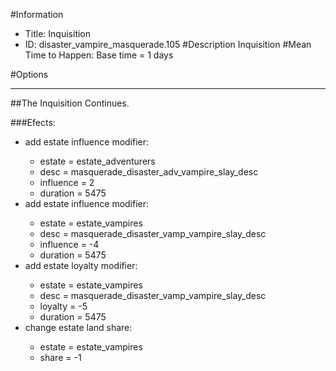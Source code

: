 #Information
 - Title: Inquisition
 - ID: disaster_vampire_masquerade.105
#Description
Inquisition
#Mean Time to Happen:
Base time = 1 days

#Options

___
##The Inquisition Continues.

###Efects:<ul><li>add estate influence modifier:</li><ul><li>estate = estate_adventurers</li><li>desc = masquerade_disaster_adv_vampire_slay_desc</li><li>influence = 2</li><li>duration = 5475</li></ul><li>add estate influence modifier:</li><ul><li>estate = estate_vampires</li><li>desc = masquerade_disaster_vamp_vampire_slay_desc</li><li>influence = -4</li><li>duration = 5475</li></ul><li>add estate loyalty modifier:</li><ul><li>estate = estate_vampires</li><li>desc = masquerade_disaster_vamp_vampire_slay_desc</li><li>loyalty = -5</li><li>duration = 5475</li></ul><li>change estate land share:</li><ul><li>estate = estate_vampires</li><li>share = -1</li></ul></ul>
